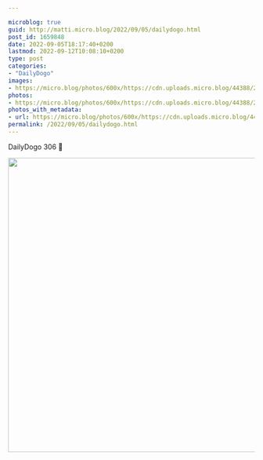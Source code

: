 ```yaml
---

microblog: true
guid: http://matti.micro.blog/2022/09/05/dailydogo.html
post_id: 1659848
date: 2022-09-05T18:17:40+0200
lastmod: 2022-09-12T10:08:10+0200
type: post
categories:
- "DailyDogo"
images:
- https://micro.blog/photos/600x/https://cdn.uploads.micro.blog/44388/2022/40ccfb841d.jpg
photos:
- https://micro.blog/photos/600x/https://cdn.uploads.micro.blog/44388/2022/40ccfb841d.jpg
photos_with_metadata:
- url: https://micro.blog/photos/600x/https://cdn.uploads.micro.blog/44388/2022/40ccfb841d.jpg
permalink: /2022/09/05/dailydogo.html
---
```

DailyDogo 306 🐶

<img src="/media/uploads/2022/40ccfb841d.jpg" width="600" height="600" alt="" />
